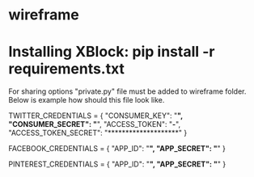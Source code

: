 # wireframe

# Installing XBlock: pip install -r requirements.txt


For sharing options "private.py" file must be added to wireframe folder. Below is example how should this file look like.

TWITTER_CREDENTIALS = {
	"CONSUMER_KEY": "********************",
	"CONSUMER_SECRET": "********************",
	"ACCESS_TOKEN": "********************-********************",
	"ACCESS_TOKEN_SECRET": "********************"
}

FACEBOOK_CREDENTIALS = {
	"APP_ID": "********************",
	"APP_SECRET": "********************"
}

PINTEREST_CREDENTIALS = {
	"APP_ID": "********************",
	"APP_SECRET": "********************"
}